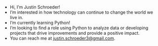 - Hi, I’m Justin Schroeder!
- I’m interested in how technology can continue to change the world we live in.
- I’m currently learning Python!
- I’m looking to find a role using Python to analyze data or developing projects that drive improvements and provide a positive impact.
- You can reach me at justin.schroeder3@gmail.com.

<!---
justinschroeder/justinschroeder is a ✨ special ✨ repository because its `README.md` (this file) appears on your GitHub profile.
You can click the Preview link to take a look at your changes.
--->
